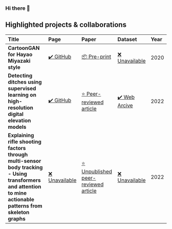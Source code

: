### Hi there 👋

<!--
**FilipAndersson245/filipandersson245** is a ✨ _special_ ✨ repository because its `README.md` (this file) appears on your GitHub profile.

Here are some ideas to get you started:

- 🔭 I’m currently working on ...
- 🌱 I’m currently learning ...
- 👯 I’m looking to collaborate on ...
- 🤔 I’m looking for help with ...
- 💬 Ask me about ...
- 📫 How to reach me: ...
- 😄 Pronouns: ...
- ⚡ Fun fact: ...
-->

## Highlighted projects & collaborations

| Title                                                                                                                                                        | Page                                                                               | Paper                                                                                             | Dataset                                   | Year |
| :----------------------------------------------------------------------------------------------------------------------------------------------------------- | :--------------------------------------------------------------------------------- | :------------------------------------------------------------------------------------------------ | :---------------------------------------- | :--- |
| **CartoonGAN for Hayao Miyazaki style**                                                                                                                      | [✔️ GitHub](https://github.com/FilipAndersson245/cartoon-gan)                      | [📦 Pre-print](https://arxiv.org/abs/2005.07702)                                                  | [❌ Unavailable](## "Due to copyright")   | 2020 |
| **Detecting ditches using supervised learning on high-resolution digital elevation models**                                                                  | [✔️ GitHub](https://github.com/jonatan-flyckt/random_forest_lidar_ditch_detection) | [⭐ Peer-reviewed article](https://www.sciencedirect.com/science/article/pii/S0957417422003876#!) | [✔️ Web Arcive](https://gis.krycklan.se/) | 2022 |
| **Explaining rifle shooting factors through multi-sensor body tracking - Using transformers and attention to mine actionable patterns from skeleton graphs** | [❌ Unavailable](## "Due to confidality")                                          | [⭐ Unpublished peer-reviewed article]()                                                          | [❌ Unavailable](## "Due to confidality") | 2022 |

